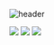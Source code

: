 ![header](https://capsule-render.vercel.app/api?type=soft&color=auto&height=300&section=header&text=larus-harir&fontSize=48)

<p style="left=50px">
<img src="https://img.shields.io/badge/html5-E34F26?style=for-the-badge&logo=html5&logoColor=white">
<img src="https://img.shields.io/badge/css-1572B6?style=for-the-badge&logo=css3&logoColor=white">
<img src="https://img.shields.io/badge/jquery-0769AD?style=for-the-badge&logo=jquery&logoColor=white">
</p>
